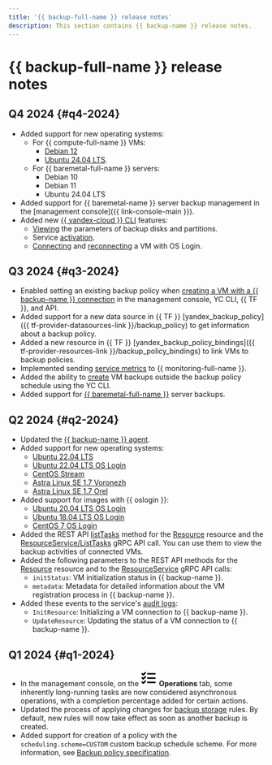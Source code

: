 ```yaml
---
title: '{{ backup-full-name }} release notes'
description: This section contains {{ backup-name }} release notes.
---
```


# {{ backup-full-name }} release notes

## Q4 2024 {#q4-2024}

* Added support for new operating systems:
    * For {{ compute-full-name }} VMs:
      * [Debian 12](/marketplace/products/yc/debian-12)
      * [Ubuntu 24.04 LTS](/marketplace/products/yc/ubuntu-2404-lts-oslogin).
    * For {{ baremetal-full-name }} servers:
      * Debian 10
      * Debian 11
      * Ubuntu 24.04 LTS
* Added support for {{ baremetal-name }} server backup management in the [management console]({{ link-console-main }}).
* Added new [{{ yandex-cloud }} CLI](../cli/quickstart.md) features:
  * [Viewing](./operations/backup-vm/view-disk-layout.md) the parameters of backup disks and partitions.
  * Service [activation](./operations/activate-service.md).
  * [Connecting](./operations/connect-vm-oslogin-linux.md) and [reconnecting](./operations/refresh-connection-oslogin-linux.md) a VM with OS Login.

## Q3 2024 {#q3-2024}

* Enabled setting an existing backup policy when [creating a VM with a {{ backup-name }} connection](./operations/create-vm.md) in the management console, YC CLI, {{ TF }}, and API.
* Added support for a new data source in {{ TF }} [yandex_backup_policy]({{ tf-provider-datasources-link }}/backup_policy) to get information about a backup policy.
* Added a new resource in {{ TF }} [yandex_backup_policy_bindings]({{ tf-provider-resources-link }}/backup_policy_bindings) to link VMs to backup policies.
* Implemented sending [service metrics](metrics.md) to {{ monitoring-full-name }}.
* Added the ability to [create](./operations/backup-vm/create.md) VM backups outside the backup policy schedule using the YC CLI.
* Added support for [{{ baremetal-full-name }}](./tutorials/backup-baremetal.md) server backups.

## Q2 2024 {#q2-2024}

* Updated the [{{ backup-name }} agent](concepts/agent.md).
* Added support for new operating systems:
  * [Ubuntu 22.04 LTS](/marketplace/products/yc/ubuntu-22-04-lts)
  * [Ubuntu 22.04 LTS OS Login](/marketplace/products/yc/ubuntu-2204-lts-oslogin)
  * [CentOS Stream](/marketplace/products/yc/centos-stream-8)
  * [Astra Linux SE 1.7 Voronezh](/marketplace/products/astralinux/alse)
  * [Astra Linux SE 1.7 Orel](/marketplace/products/astralinux/alse-orel)
* Added support for images with {{ oslogin }}:
  * [Ubuntu 20.04 LTS OS Login](/marketplace/products/yc/ubuntu-2004-lts-oslogin)
  * [Ubuntu 18.04 LTS OS Login](/marketplace/products/yc/ubuntu-1804-lts-oslogin)
  * [CentOS 7 OS Login](/marketplace/products/yc/centos-7-oslogin)
* Added the REST API [listTasks](./backup/api-ref/Resource/listTasks.md) method for the [Resource](./backup/api-ref/Resource/index.md) resource and the [ResourceService/ListTasks](backup/api-ref/grpc/Resource/listTasks.md) gRPC API call. You can use them to view the backup activities of connected VMs.
* Added the following parameters to the REST API methods for the [Resource](./backup/api-ref/Resource/index.md) resource and to the [ResourceService](backup/api-ref/grpc/Resource/index.md) gRPC API calls:
  * `initStatus`: VM initialization status in {{ backup-name }}.
  * `metadata`: Metadata for detailed information about the VM registration process in {{ backup-name }}.
* Added these events to the service's [audit logs](at-ref.md):
  * `InitResource`: Initializing a VM connection to {{ backup-name }}.
  * `UpdateResource`: Updating the status of a VM connection to {{ backup-name }}.

## Q1 2024 {#q1-2024}

* In the management console, on the ![list-check](../_assets/console-icons/list-check.svg) **Operations** tab, some inherently long-running tasks are now considered asynchronous operations, with a completion percentage added for certain actions.
* Updated the process of applying changes for [backup storage](./concepts/policy.md#retention) rules. By default, new rules will now take effect as soon as another backup is created.
* Added support for creation of a policy with the `scheduling.scheme=CUSTOM` custom backup schedule scheme. For more information, see [Backup policy specification](./concepts/policy.md#specification).